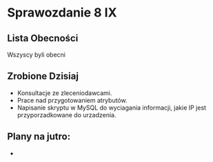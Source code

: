 Sprawozdanie 8 IX
==================

Lista Obecności
---------------

Wszyscy byli obecni

Zrobione Dzisiaj
----------------

* Konsultacje ze zleceniodawcami.
* Prace  nad przygotowaniem atrybutów.
* Napisanie skryptu w MySQL do wyciagania informacji, jakie IP jest przyporzadkowane do urzadzenia.


Plany na jutro:
----------------
* 
